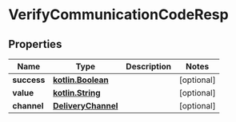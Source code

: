 # VerifyCommunicationCodeResp

## Properties
Name | Type | Description | Notes
------------ | ------------- | ------------- | -------------
**success** | [**kotlin.Boolean**](.md) |  |  [optional]
**value** | [**kotlin.String**](.md) |  |  [optional]
**channel** | [**DeliveryChannel**](DeliveryChannel.md) |  |  [optional]
